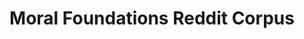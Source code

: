 ---
name: moral_foundations_reddit_corpus 
title: "Moral Foundations Reddit Corpus"
description: ""
authors: ""
year: ""
permalink: /datasets/moral_foundations_reddit_corpus/
tasks:
- moral_sentiment_analysis
---